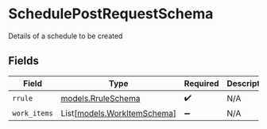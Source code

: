 # SchedulePostRequestSchema

Details of a schedule to be created


## Fields

| Field                                                      | Type                                                       | Required                                                   | Description                                                |
| ---------------------------------------------------------- | ---------------------------------------------------------- | ---------------------------------------------------------- | ---------------------------------------------------------- |
| `rrule`                                                    | [models.RruleSchema](../models/rruleschema.md)             | :heavy_check_mark:                                         | N/A                                                        |
| `work_items`                                               | List[[models.WorkItemSchema](../models/workitemschema.md)] | :heavy_minus_sign:                                         | N/A                                                        |